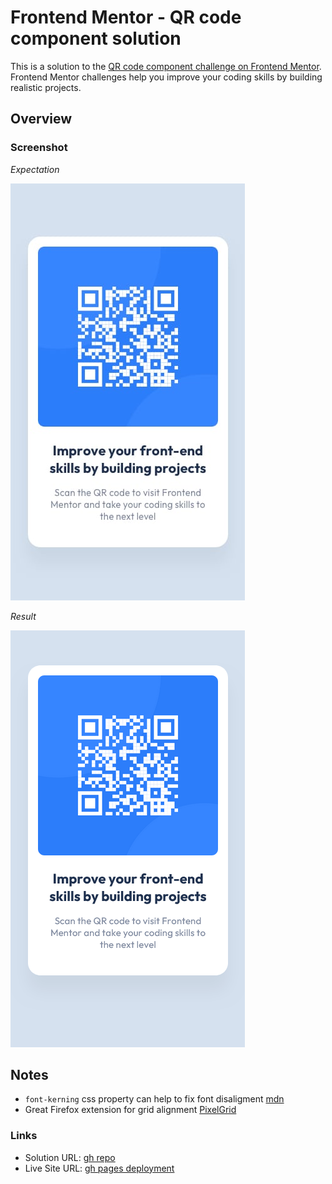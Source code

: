 # Frontend Mentor - QR code component solution

This is a solution to the [QR code component challenge on Frontend Mentor](https://www.frontendmentor.io/challenges/qr-code-component-iux_sIO_H). Frontend Mentor challenges help you improve your coding skills by building realistic projects.

## Overview

### Screenshot

_Expectation_

![](./design/mobile-design.jpg)

_Result_

![](./design/result.png)

## Notes

- `font-kerning` css property can help to fix font disaligment [mdn](https://developer.mozilla.org/en-US/docs/Web/CSS/font-kerning)
- Great Firefox extension for grid alignment [PixelGrid](https://addons.mozilla.org/en-US/firefox/addon/pixelgrid)

### Links

- Solution URL: [gh repo](https://github.com/ha308ing/fm_qr-code-component)
- Live Site URL: [gh pages deployment](https://ha308ing.github.io/fm_qr-code-component)
